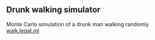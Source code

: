  ## Drunk walking simulator ##

Monte Carlo simulation of a drunk man walking randomly  
[walk.legat.ml](https://walk.legat.ml)
